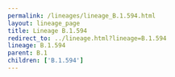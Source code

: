 ```yaml
---
permalink: /lineages/lineage_B.1.594.html
layout: lineage_page
title: Lineage B.1.594
redirect_to: ../lineage.html?lineage=B.1.594
lineage: B.1.594
parent: B.1
children: ['B.1.594']
---
```

